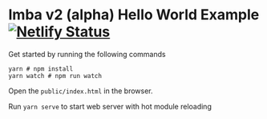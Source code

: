 # Imba v2 (alpha) Hello World Example [![Netlify Status](https://api.netlify.com/api/v1/badges/57f0ad52-688e-4269-8cb1-77c32b61ee00/deploy-status)](https://app.netlify.com/sites/imba2-hello-world/deploys)

Get started by running the following commands

```
yarn # npm install
yarn watch # npm run watch
```

Open the `public/index.html` in the browser.

Run `yarn serve` to start web server with hot module reloading
